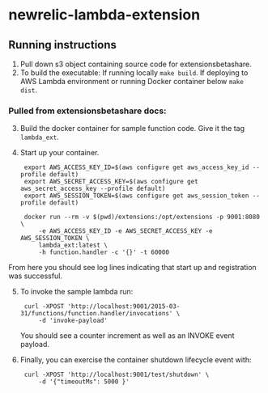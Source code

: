 # newrelic-lambda-extension

## Running instructions

1. Pull down s3 object containing source code for extensionsbetashare.
2. To build the executable: If running locally `make build`. If deploying to AWS Lambda environment or running Docker container below `make dist`.

### Pulled from extensionsbetashare docs:

3. Build the docker container for sample function code. Give it the tag `lambda_ext`.
4. Start up your container.

        export AWS_ACCESS_KEY_ID=$(aws configure get aws_access_key_id --profile default)
        export AWS_SECRET_ACCESS_KEY=$(aws configure get aws_secret_access_key --profile default)
        export AWS_SESSION_TOKEN=$(aws configure get aws_session_token --profile default)

        docker run --rm -v $(pwd)/extensions:/opt/extensions -p 9001:8080 \
            -e AWS_ACCESS_KEY_ID -e AWS_SECRET_ACCESS_KEY -e AWS_SESSION_TOKEN \
            lambda_ext:latest \
            -h function.handler -c '{}' -t 60000

From here you should see log lines indicating that start up and registration was successful.

5. To invoke the sample lambda run: 

        curl -XPOST 'http://localhost:9001/2015-03-31/functions/function.handler/invocations' \
            -d 'invoke-payload'

    You should see a counter increment as well as an INVOKE event payload.

6. Finally, you can exercise the container shutdown lifecycle event with:

        curl -XPOST 'http://localhost:9001/test/shutdown' \
            -d '{"timeoutMs": 5000 }'
